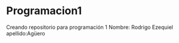 # Programacion1
Creando repositorio para programación 1
Nombre: Rodrigo Ezequiel 
apellido:Agüero 



